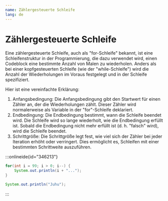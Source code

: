 ```yaml
---
name: Zählergesteuerte Schleife
lang: de
---
```


# Zählergesteuerte Schleife

Eine zählergesteuerte Schleife, auch als "for-Schleife" bekannt, ist eine Schleifenstruktur in der Programmierung, die dazu verwendet wird, einen Codeblock eine bestimmte Anzahl von Malen zu wiederholen. Anders als bei einer kopfgesteuerten Schleife (wie der "while-Schleife") wird die Anzahl der Wiederholungen im Voraus festgelegt und in der Schleife spezifiziert.

Hier ist eine vereinfachte Erklärung:

1. Anfangsbedingung: Die Anfangsbedingung gibt den Startwert für einen Zähler an, der die Wiederholungen zählt. Dieser Zähler wird normalerweise als Variable in der "for"-Schleife deklariert.
1. Endbedingung: Die Endbedingung bestimmt, wann die Schleife beendet wird. Die Schleife wird so lange wiederholt, wie die Endbedingung erfüllt ist. Sobald die Endbedingung nicht mehr erfüllt ist (d. h. "falsch" wird), wird die Schleife beendet.
1. Schrittgröße: Die Schrittgröße legt fest, wie viel sich der Zähler bei jeder Iteration erhöht oder verringert. Dies ermöglicht es, Schleifen mit einer bestimmten Schrittweite auszuführen.


:::onlineide{id="346213"}

```java
for(int i = 99; i > 0; i--) {
    System.out.println(i + "...");
}

System.out.println("Juhu");
```

:::